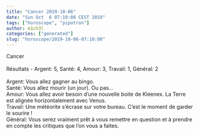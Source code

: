 ```yaml
---
title: "Cancer 2019-10-06"
date: "Sun Oct  6 07:10:08 CEST 2019"
tags: ["horoscope", "pipotron"]
author: m1ch3l
categories: ["generated"]
slug: "horoscope/2019-10-06-07:10:08"
---
```


Cancer<br>
<br>
Résultats - Argent: 5, Santé: 4, Amour: 3, Travail: 1, Général: 2<br>
<br>
Argent:  Vous allez gagner au bingo. <br>
Santé:   Vous allez mourir (un jour). Ou pas...<br>
Amour:   Vous allez avoir besoin d’une nouvelle boite de Kleenex. La Terre est alignée horizontalement avec Venus.<br>
Travail: Une météorite s’écrase sur votre bureau. C’est le moment de garder le sourire !<br>
Général: Vous serez vraiment prêt à vous remettre en question et à prendre en compte les critiques que l’on vous a faites.<br>
